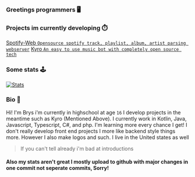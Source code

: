 ### Greetings programmers 🖥️

### Projects im currently developing ⏱️
[Spotify-Web `Opensource spotify track, playlist, album, artist parsing webserver`](https://github.com/brys0/Spotify-Web/)
[Kyro `An easy to use music bot with completely open source tech`](https://github.com/brys0/Kyro)

### Some stats 🕹️
[![Stats](https://github-readme-stats.vercel.app/api?username=brys0&theme=tokyonight)](https://github.com/brys0/github-readme-stats)

### Bio 🍁

Hi! I'm Brys i'm currently in highschool at age `16` I develop projects in the meantime such as Kyro (Mentioned Above). I currently work in Kotlin, Java, Javascript, Typescript, C#, and php. I'm learning more every chance I get! I don't really develop front end projects I more like backend style things more. However I also make logos and such. I live in the United states as well
 
 
> If you can't tell already i'm bad at introductions





#### Also my stats aren't great I mostly upload to github with major changes in one commit not seperate commits, Sorry!
